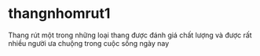 # thangnhomrut1
Thang rút một trong những loại thang được đánh giá chất lượng và được rất nhiều người ưa chuộng trong cuộc sống ngày nay
